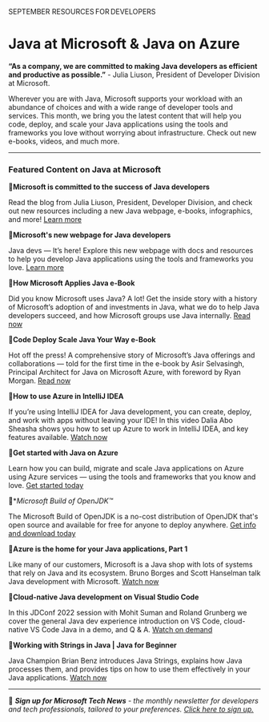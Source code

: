 SEPTEMBER RESOURCES FOR DEVELOPERS 

# Java at Microsoft & Java on Azure 

 

**“As a company, we are committed to making Java developers as efficient and productive as possible.”** - Julia Liuson, President of Developer Division at Microsoft.  

 

Wherever you are with Java, Microsoft supports your workload with an abundance of choices and with a wide range of developer tools and services. This month, we bring you the latest content that will help you code, deploy, and scale your Java applications using the tools and frameworks you love without worrying about infrastructure. Check out new e-books, videos, and much more. 

--- 

### Featured Content on Java at Microsoft 

 

:scroll:**Microsoft is committed to the success of Java developers** 

 

Read the blog from Julia Liuson, President, Developer Division, and check out new resources including a new Java webpage, e-books, infographics, and more! [Learn more](https://aka.ms/JavaYourWayblog?ocid=AID3045628) 

 

:scroll:**Microsoft's new webpage for Java developers** 

 

Java devs — It’s here! Explore this new webpage with docs and resources to help you develop Java applications using the tools and frameworks you love. [Learn more](Developer.Microsoft.com/java?ocid=AID3045628) 

 

 

:scroll:**How Microsoft Applies Java e-Book** 

 

Did you know Microsoft uses Java? A lot! Get the inside story with a history of Microsoft’s adoption of and investments in Java, what we do to help Java developers succeed, and how Microsoft groups use Java internally. [Read now](https://aka.ms/msftappliesjava?ocid=AID3045628) 

 

:scroll:**Code Deploy Scale Java Your Way e-Book** 

 

Hot off the press! A comprehensive story of Microsoft’s Java offerings and collaborations — told for the first time in the e-book by Asir Selvasingh, Principal Architect for Java on Microsoft Azure, with foreword by Ryan Morgan. [Read now](https://aka.ms/JavaYourWay?ocid=AID3045628) 

 

:cinema:**How to use Azure in IntelliJ IDEA** 
 
If you’re using IntelliJ IDEA for Java development, you can create, deploy, and work with apps without leaving your IDE! In this video Dalia Abo Sheasha shows you how to set up Azure to work in IntelliJ IDEA, and key features available. [Watch now](https://youtu.be/1DBB5srsqeg?ocid=AID3045628) 

 

:scroll:**Get started with Java on Azure** 

 

Learn how you can build, migrate and scale Java applications on Azure using Azure services — using the tools and frameworks that you know and love. [Get started today](https://docs.microsoft.com/learn/paths/get-started-java-azure/?ocid=AID3045628) 

 

:scroll:**Microsoft Build of OpenJDK™* 

 

The Microsoft Build of OpenJDK is a no-cost distribution of OpenJDK that's open source and available for free for anyone to deploy anywhere. [Get info and download today](https://www.microsoft.com/openjdk?ocid=AID3045628) 

 

:cinema:**Azure is the home for your Java applications, Part 1** 

 

Like many of our customers, Microsoft is a Java shop with lots of systems that rely on Java and its ecosystem. Bruno Borges and Scott Hanselman talk Java development with Microsoft. [Watch now](https://docs.microsoft.com/shows/azure-friday/azure-is-the-home-for-your-java-applications-part-1?ocid=AID3045628) 

 

:cinema:**Cloud-native Java development on Visual Studio Code** 

 

In this JDConf 2022 session with Mohit Suman and Roland Grunberg we cover the general Java dev experience introduction on VS Code, cloud-native VS Code Java in a demo, and Q & A. [Watch on demand](https://docs.microsoft.com/events/jdconf-2022/cloud-native-java-development-on-visual-studio-code?ocid=AID3045628) 

 

:cinema:**Working with Strings in Java | Java for Beginner** 

 

Java Champion Brian Benz introduces Java Strings, explains how Java processes them, and provides tips on how to use them effectively in your Java applications. [Watch now](https://docs.microsoft.com/shows/java-for-beginners/working-with-strings-in-java?ocid=AID3045628  ) 

___  

 

:bookmark: ***Sign up for Microsoft Tech News** - the monthly newsletter for developers and tech professionals, tailored to your preferences. [Click here to sign up.](https://developer.microsoft.com/Newsletter/?ocid=AID3045262)* 